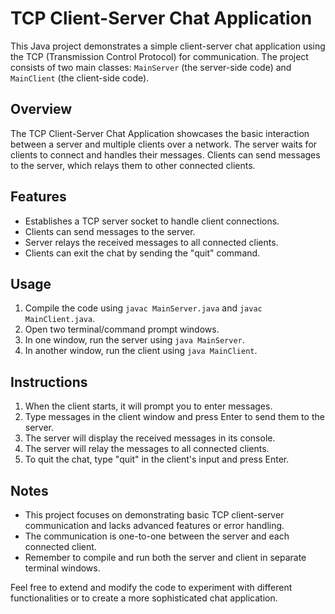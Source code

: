 # TCP Client-Server Chat Application

This Java project demonstrates a simple client-server chat application using the TCP (Transmission Control Protocol) for communication. The project consists of two main classes: `MainServer` (the server-side code) and `MainClient` (the client-side code).

## Overview

The TCP Client-Server Chat Application showcases the basic interaction between a server and multiple clients over a network. The server waits for clients to connect and handles their messages. Clients can send messages to the server, which relays them to other connected clients.

## Features

- Establishes a TCP server socket to handle client connections.
- Clients can send messages to the server.
- Server relays the received messages to all connected clients.
- Clients can exit the chat by sending the "quit" command.

## Usage

1. Compile the code using `javac MainServer.java` and `javac MainClient.java`.
2. Open two terminal/command prompt windows.
3. In one window, run the server using `java MainServer`.
4. In another window, run the client using `java MainClient`.

## Instructions

1. When the client starts, it will prompt you to enter messages.
2. Type messages in the client window and press Enter to send them to the server.
3. The server will display the received messages in its console.
4. The server will relay the messages to all connected clients.
5. To quit the chat, type "quit" in the client's input and press Enter.

## Notes

- This project focuses on demonstrating basic TCP client-server communication and lacks advanced features or error handling.
- The communication is one-to-one between the server and each connected client.
- Remember to compile and run both the server and client in separate terminal windows.

Feel free to extend and modify the code to experiment with different functionalities or to create a more sophisticated chat application.
